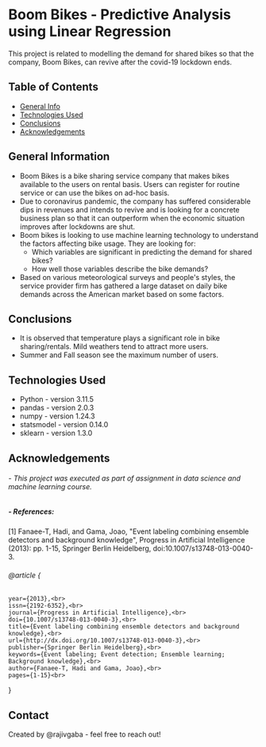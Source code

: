 # Boom Bikes - Predictive Analysis using Linear Regression
This project is related to modelling the demand for shared bikes so that the company, Boom Bikes, can revive after the covid-19 lockdown ends.

## Table of Contents
* [General Info](#general-information)
* [Technologies Used](#technologies-used)
* [Conclusions](#conclusions)
* [Acknowledgements](#acknowledgements)

<!-- You can include any other section that is pertinent to your problem -->

## General Information
- Boom Bikes is a bike sharing service company that makes bikes available to the users on rental basis. Users can register for routine service or can use the bikes on ad-hoc basis. 
- Due to coronavirus pandemic, the company has suffered considerable dips in revenues and intends to revive and is looking for a concrete business plan so that it can outperform when the economic situation improves after lockdowns are shut.
- Boom bikes is looking to use machine learning technology to understand the factors affecting bike usage. They are looking for:
  - Which variables are significant in predicting the demand for shared bikes?
  - How well those variables describe the bike demands?
- Based on various meteorological surveys and people's styles, the service provider firm has gathered a large dataset on daily bike demands across the American market based on some factors.

<!-- You don't have to answer all the questions - just the ones relevant to your project. -->

## Conclusions
- It is observed that temperature plays a significant role in bike sharing/rentals. Mild weathers tend to attract more users.
- Summer and Fall season see the maximum number of users.

<!-- You don't have to answer all the questions - just the ones relevant to your project. -->

## Technologies Used
- Python - version 3.11.5
- pandas - version 2.0.3
- numpy - version 1.24.3
- statsmodel - version 0.14.0
- sklearn - version 1.3.0

<!-- As the libraries versions keep on changing, it is recommended to mention the version of library used in this project -->

## Acknowledgements
###### - This project was executed as part of assignment in data science and machine learning course.
##### - References:
  [1] Fanaee-T, Hadi, and Gama, Joao, "Event labeling combining ensemble detectors and background knowledge", Progress in Artificial Intelligence (2013): pp. 1-15, Springer Berlin Heidelberg, doi:10.1007/s13748-013-0040-3.

###### @article { <br>
	year={2013},<br>
	issn={2192-6352},<br>
	journal={Progress in Artificial Intelligence},<br>
	doi={10.1007/s13748-013-0040-3},<br>
	title={Event labeling combining ensemble detectors and background knowledge},<br>
	url={http://dx.doi.org/10.1007/s13748-013-0040-3},<br>
	publisher={Springer Berlin Heidelberg},<br>
	keywords={Event labeling; Event detection; Ensemble learning; Background knowledge},<br>
	author={Fanaee-T, Hadi and Gama, Joao},<br>
	pages={1-15}<br>
} <br>


## Contact
Created by @rajivgaba - feel free to reach out!

